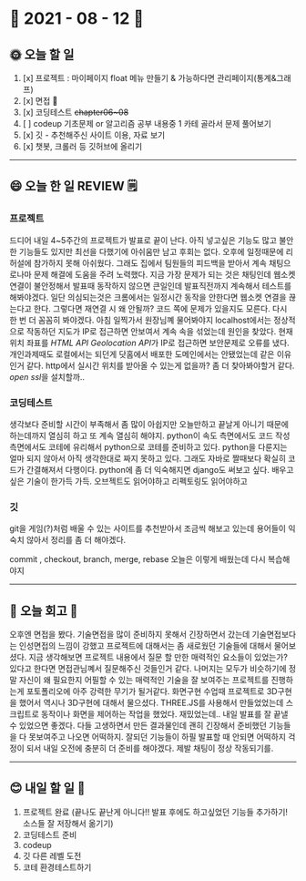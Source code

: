 # 📆 2021 - 08 - 12 🐢

## 🌞 오늘 할 일 
1. [x] 프로젝트 : 마이페이지 float 메뉴 만들기 & 가능하다면 관리페이지(통계&그래프)
2. [x] 면접 💪
3. [x] 코딩테스트 ~~chapter06~08~~
4. [ ] codeup 기초문제 or 알고리즘 공부 내용중 1 카테 골라서 문제 풀어보기
5. [x] 깃 - 추천해주신 사이트 이용, 자료 보기
6. [x] 챗봇, 크롤러 등 깃허브에 올리기
***
## 😄 오늘 한 일 REVIEW 🗒️
### 프로젝트 
드디어 내일 4~5주간의 프로젝트가 발표로 끝이 난다. 아직 넣고싶은 기능도 많고 불안한 기능들도 있지만 최선을 다했기에 아쉬움만 남고 후회는 없다. 
오후에 일정때문에 리허설에 참가하지 못해 아쉬웠다. 그래도 집에서 팀원들의 피드백을 받아서 계속 채팅으로나마 문제 해결에 도움을 주려 노력했다. 지금 가장 문제가 되는 것은 채팅인데 웹소켓 연결이 불안정해서 발표때 동작하지 않으면 큰일인데 발표직전까지 계속해서 테스트를 해봐야겠다. 일단 의심되는것은 크롬에서는 일정시간 동작을 안한다면 웹소켓 연결을 끊는다고 한다. 그렇다면 재연결 시 왜 안될까? 코드 쪽에 문제가 있을지도 모른다. 다시 한 번 더 꼼꼼히 봐야겠다. 아침 일찍가서 원장님꼐 물어봐야지 
localhost에서는 정상적으로 작동하던 지도가 IP로 접근하면 안보여서 계속 속을 섞었는데 원인을 찾았다. 현재 위치 좌표를 *HTML API  Geolocation API*가 IP로 접근하면 보안문제로 오류를 냈다. 개인과제때도 로컬에서는 되던게 닷홈에서 배포한 도메인에서는 안됐었는데 같은 이유인거 같다. http에서 실시간 위치를 받아올 수 있는게 없을까? 좀 더 찾아봐야할거 같다. *open ssl*을 설치할까..

### 코딩테스트
생각보다 준비할 시간이 부족해서 좀 많이 아쉽지만 오늘만하고 끝날게 아니기 때문에 하는데까지 열심히 하고 또 계속 열심히 해야지. python이 속도 측면에서도 코드 작성 측면에서도 코테에 유리해서 python으로 코테를 준비하고 있다. python을 다룬지는 얼마 되지 않아서 아직 생각한대로 짜지 못하고 있다. 그래도 자바로 짤때보다 확실히 코드가 간결해져서 다행이다. python에 좀 더 익숙해지면 django도 써보고 싶다. 배우고 싶은 기술이 한가득 가득. 오브젝트도 읽어야하고 리펙토링도 읽어야하고 

### 깃 
git을 게임(?)처럼 배울 수 있는 사이트를 추천받아서 조금씩 해보고 있는데 용어들이 익숙치 않아서 정리를 좀 더 해야겠다. 

commit , checkout, branch, merge, rebase 오늘은 이렇게 배웠는데 다시 복습해야지 

***
## 🐲 오늘 회고 🤡
오후엔 면접을 봤다. 기술면접을 많이 준비하지 못해서 긴장하면서 갔는데 기술면접보다는 인성면접의 느낌이 강했고 프로젝트에 대해서는 좀 새로웠던 기술들에 대해서 물어보셨다. 지금 생각해보면 프로젝트 내용에서 질문 할 만한 매력적인 요소들이 있었는가? 있다고 한다면 면접관님꼐서 질문해주신 것들인거 같다. 나머지는 모두가 비슷하기에 정말 자신이 왜 필요한지 어필할 수 있는 매력적인 기술을 잘 보여주는 프로젝트를 진행하는게 포토폴리오에 아주 강력한 무기가 될거같다. 화면구현 수업때 프로젝트로 3D구현을 했어서 역시나 3D구현에 대해서 물으셨다. THREE.JS를 사용해서 만들었었는데 스크립트로 동작이나 화면을 제어하는 작업을 했었다. 재밌었는데.. 
내일 발표를 잘 끝낼 수 있었으면 좋겠다. 다들 고생하면서 만든 결과물인데 괜히 긴장해서 준비했던 기능들을 다 못보여주고 나오면 어떡하지. 잘되던 기능들이 하필 발표할 때 안되면 어떡하지 걱정이 되서 내일 오전에 충분히 더 준비를 해야겠다. 제발 채팅이 정상 작동되기를. 

***

## 😊 내일 할 일 🤟
1. 프로젝트 완료 (끝나도 끝난게 아니다!! 발표 후에도 하고싶었던 기능들 추가하기! 소스들 잘 저장해서 옮기기)
2. 코딩테스트 준비 
3. codeup 
4. 깃 다른 레벨 도전
5. 코테 환경테스트하기 
